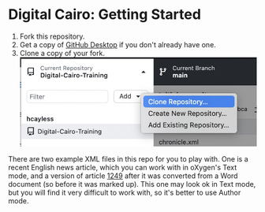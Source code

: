 # Digital Cairo: Getting Started

1. Fork this repository.
2. Get a copy of [GitHub Desktop](https://desktop.github.com/) if you don't already have one.
3. Clone a copy of your fork. ![clone a repository](images/clone.jpg)

There are two example XML files in this repo for you to play with. One is a recent English news article, which you can work with in oXygen's Text mode, and a version of article [1249](https://github.com/Project-Cairo-Urban-News/CairoUrbanNews/blob/master/articles/arabic/1249.xml) after it was converted from a Word document (so before it was marked up). This one may look ok in Text mode, but you will find it very difficult to work with, so it's better to use Author mode.

